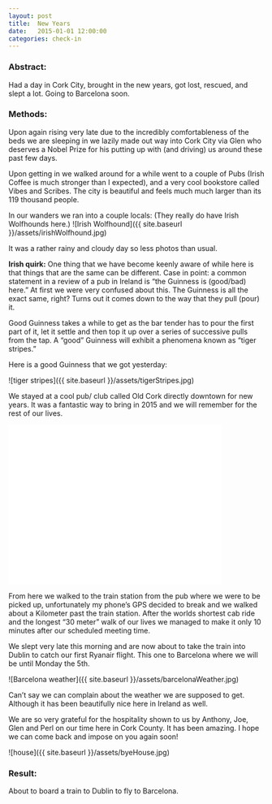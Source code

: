 ```yaml
---
layout: post
title:  New Years
date:   2015-01-01 12:00:00
categories: check-in
---
```


### Abstract:

Had a day in Cork City, brought in the new years, got lost, rescued, and slept a lot. Going to Barcelona soon. 

### Methods:

Upon again rising very late due to the incredibly comfortableness of the beds we are sleeping in we lazily made out way into Cork City via Glen who deserves a Nobel Prize for his putting up with (and driving) us around these past few days. 

Upon getting in we walked around for a while went to a couple of Pubs (Irish Coffee is much stronger than I expected), and a very cool bookstore called Vibes and Scribes. The city is beautiful and feels much much larger than its 119 thousand people. 

In our wanders we ran into a couple locals: (They really do have Irish Wolfhounds here.) 
![Irish Wolfhound]({{ site.baseurl }}/assets/irishWolfhound.jpg)

It was a rather rainy and cloudy day so less photos than usual. 

__Irish quirk:__
One thing that we have become keenly aware of while here is that things that are the same can be different. Case in point: a common statement in a review of a pub in Ireland is “the Guinness is (good/bad) here.” At first we were very confused about this. The Guinness is all the exact same, right? Turns out it comes down to the way that they pull (pour) it. 

Good Guinness takes a while to get as the bar tender has to pour the first part of it, let it settle and then top it up over a series of successive pulls from the tap. A “good” Guinness will exhibit a phenomena known as “tiger stripes.” 

Here is a good Guinness that we got yesterday: 

![tiger stripes]({{ site.baseurl }}/assets/tigerStripes.jpg)

We stayed at a cool pub/ club called Old Cork directly downtown for new years. It was a fantastic way to bring in 2015 and we will remember for the rest of our lives. 

<iframe width="420" height="315" src="//www.youtube.com/embed/viPtw6yYZAA" frameborder="0" allowfullscreen></iframe>

From here we walked to the train station from the pub where we were to be picked up, unfortunately my phone’s GPS decided to break and we walked about a Kilometer past the train station. After the worlds shortest cab ride and the longest “30 meter” walk of our lives we managed to make it only 10 minutes after our scheduled meeting time. 

We slept very late this morning and are now about to take the train into Dublin to catch our first Ryanair flight. This one to Barcelona where we will be until Monday the 5th. 

![Barcelona weather]({{ site.baseurl }}/assets/barcelonaWeather.jpg)

Can’t say we can complain about the weather we are supposed to get. Although it has been beautifully nice here in Ireland as well. 

We are so very grateful for the hospitality shown to us by Anthony, Joe, Glen and Perl on our time here in Cork County. It has been amazing. I hope we can come back and impose on you again soon!

![house]({{ site.baseurl }}/assets/byeHouse.jpg)

### Result:
About to board a train to Dublin to fly to Barcelona. 

[jekyll]:      http://jekyllrb.com
[jekyll-gh]:   https://github.com/jekyll/jekyll
[jekyll-help]: https://github.com/jekyll/jekyll-help
